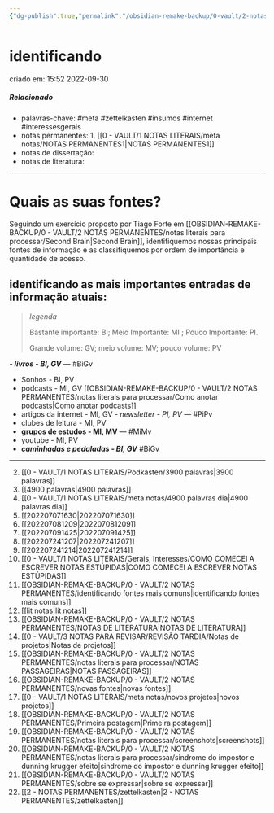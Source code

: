```yaml
---
{"dg-publish":true,"permalink":"/obsidian-remake-backup/0-vault/2-notas-permanentes/identificando-fontes-mais-comuns/","tags":["permanente","meta","zettelkasten","insumos","internet","interessesgerais","BiGv","PiPv","MiMv"],"dgHomeLink":true,"dgShowLocalGraph":true,"dgShowFileTree":true,"dgEnableSearch":true,"noteIcon":""}
---
```


# identificando
criado em: 15:52 2022-09-30

##### Relacionado
- palavras-chave: #meta #zettelkasten #insumos #internet #interessesgerais 
- notas permanentes: 1. [[0 - VAULT/1 NOTAS LITERAIS/meta notas/NOTAS PERMANENTES1\|NOTAS PERMANENTES1]]
- notas de dissertação:
- notas de literatura: 

---
# Quais as suas fontes?
Seguindo um exercício proposto por Tiago Forte em [[OBSIDIAN-REMAKE-BACKUP/0 - VAULT/2 NOTAS PERMANENTES/notas literais para processar/Second Brain\|Second Brain]], identifiquemos nossas principais fontes de informação e as classifiquemos por ordem de importância e quantidade de acesso.

## identificando as mais importantes entradas de informação atuais:

>*legenda*
>
>Bastante importante: BI; Meio Importante: MI ; Pouco Importante: PI. 
>
>Grande volume: GV; meio volume: MV; pouco volume: PV

***- livros - BI, GV***  — #BiGv
- Sonhos - BI, PV 
- podcasts - MI, GV [[OBSIDIAN-REMAKE-BACKUP/0 - VAULT/2 NOTAS PERMANENTES/notas literais para processar/Como anotar podcasts\|Como anotar podcasts]]
- artigos da internet - MI, GV
*- newsletter - PI, PV* — #PiPv
- clubes de leitura - MI, PV
- **grupos de estudos - MI, MV** — #MiMv
- youtube - MI, PV
- ***caminhadas e pedaladas - BI, GV*** #BiGv 

---
2. [[0 - VAULT/1 NOTAS LITERAIS/Podkasten/3900 palavras\|3900 palavras]]
3. [[4900 palavras\|4900 palavras]]
4. [[0 - VAULT/1 NOTAS LITERAIS/meta notas/4900 palavras dia\|4900 palavras dia]]
5. [[202207071630\|202207071630]]
6. [[202207081209\|202207081209]]
7. [[202207091425\|202207091425]]
8. [[202207241207\|202207241207]]
9. [[202207241214\|202207241214]]
10. [[0 - VAULT/1 NOTAS LITERAIS/Gerais, Interesses/COMO COMECEI A ESCREVER NOTAS ESTÚPIDAS\|COMO COMECEI A ESCREVER NOTAS ESTÚPIDAS]]
11. [[OBSIDIAN-REMAKE-BACKUP/0 - VAULT/2 NOTAS PERMANENTES/identificando fontes mais comuns\|identificando fontes mais comuns]]
12. [[lit notas\|lit notas]]
13. [[OBSIDIAN-REMAKE-BACKUP/0 - VAULT/2 NOTAS PERMANENTES/NOTAS DE LITERATURA\|NOTAS DE LITERATURA]]
14. [[0 - VAULT/3 NOTAS PARA REVISAR/REVISÃO TARDIA/Notas de projetos\|Notas de projetos]]
15. [[OBSIDIAN-REMAKE-BACKUP/0 - VAULT/2 NOTAS PERMANENTES/notas literais para processar/NOTAS PASSAGEIRAS\|NOTAS PASSAGEIRAS]]
16. [[OBSIDIAN-REMAKE-BACKUP/0 - VAULT/2 NOTAS PERMANENTES/novas fontes\|novas fontes]]
17. [[0 - VAULT/1 NOTAS LITERAIS/meta notas/novos projetos\|novos projetos]]
18. [[OBSIDIAN-REMAKE-BACKUP/0 - VAULT/2 NOTAS PERMANENTES/Primeira postagem\|Primeira postagem]]
19. [[OBSIDIAN-REMAKE-BACKUP/0 - VAULT/2 NOTAS PERMANENTES/notas literais para processar/screenshots\|screenshots]]
20. [[OBSIDIAN-REMAKE-BACKUP/0 - VAULT/2 NOTAS PERMANENTES/notas literais para processar/sindrome do impostor e dunning krugger efeito\|sindrome do impostor e dunning krugger efeito]]
21. [[OBSIDIAN-REMAKE-BACKUP/0 - VAULT/2 NOTAS PERMANENTES/sobre se expressar\|sobre se expressar]]
22. [[2 - NOTAS PERMANENTES/zettelkasten\|2 - NOTAS PERMANENTES/zettelkasten]]


